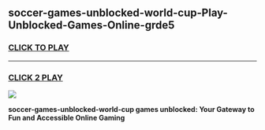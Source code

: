 
## soccer-games-unblocked-world-cup-Play-Unblocked-Games-Online-grde5
<h3>
<a href="https://premium76.site?title=soccer-games-unblocked-world-cup&ref=25A">CLICK TO PLAY</a></h3>
<hr>

<h3>
<a href="https://premium76.site?title=soccer-games-unblocked-world-cup&ref=25A">CLICK 2 PLAY</a>
  
</h3>

<a href="https://premium76.site?title=soccer-games-unblocked-world-cup&ref=25A"><img src="https://clearcache.store/games.png"></a>


**soccer-games-unblocked-world-cup games unblocked: Your Gateway to Fun and Accessible Online Gaming**
